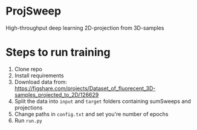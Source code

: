 # ProjSweep
High-throughput deep learning 2D-projection from 3D-samples


# Steps to run training
1. Clone repo
2. Install requirements
3. Download data from: https://figshare.com/projects/Dataset_of_fluorecent_3D-samples_projected_to_2D/126629
4. Split the data into ```input``` and ```target``` folders containing sumSweeps and projections
5. Change paths in ```config.txt``` and set you're number of epochs
6. Run ```run.py```
